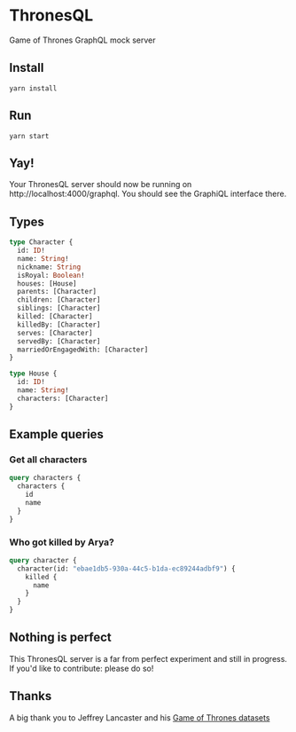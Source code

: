 # ThronesQL

Game of Thrones GraphQL mock server

## Install

`yarn install`

## Run

`yarn start`

## Yay!

Your ThronesQL server should now be running on http://localhost:4000/graphql. You should see the GraphiQL interface there.

## Types

```graphql
type Character {
  id: ID!
  name: String!
  nickname: String
  isRoyal: Boolean!
  houses: [House]
  parents: [Character]
  children: [Character]
  siblings: [Character]
  killed: [Character]
  killedBy: [Character]
  serves: [Character]
  servedBy: [Character]
  marriedOrEngagedWith: [Character]
}

type House {
  id: ID!
  name: String!
  characters: [Character]
}
```

## Example queries

### Get all characters

```graphql
query characters {
  characters {
    id
    name
  }
}
```

### Who got killed by Arya?

```graphql
query character {
  character(id: "ebae1db5-930a-44c5-b1da-ec89244adbf9") {
    killed {
      name
    }
  }
}
```

## Nothing is perfect

This ThronesQL server is a far from perfect experiment and still in progress. If you'd like to contribute: please do so!

## Thanks

A big thank you to Jeffrey Lancaster and his [Game of Thrones datasets](https://github.com/jeffreylancaster/game-of-thrones)

